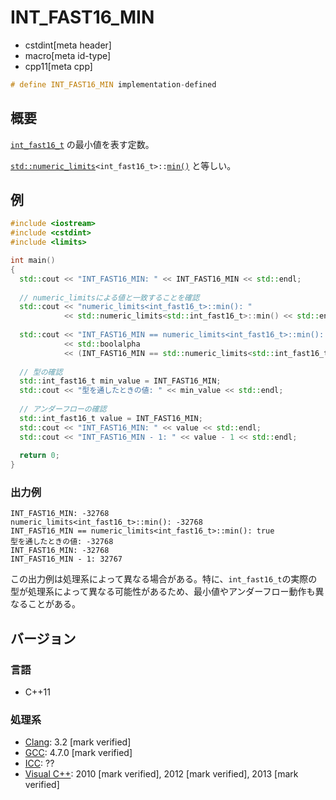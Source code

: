 # INT_FAST16_MIN
* cstdint[meta header]
* macro[meta id-type]
* cpp11[meta cpp]

```cpp
# define INT_FAST16_MIN implementation-defined
```

## 概要
[`int_fast16_t`](int_fast16_t.md) の最小値を表す定数。

[`std::numeric_limits`](/reference/limits/numeric_limits.md)`<int_fast16_t>::`[`min()`](/reference/limits/numeric_limits/min.md) と等しい。

## 例
```cpp example
#include <iostream>
#include <cstdint>
#include <limits>

int main()
{
  std::cout << "INT_FAST16_MIN: " << INT_FAST16_MIN << std::endl;
  
  // numeric_limitsによる値と一致することを確認
  std::cout << "numeric_limits<int_fast16_t>::min(): "
            << std::numeric_limits<std::int_fast16_t>::min() << std::endl;
  
  std::cout << "INT_FAST16_MIN == numeric_limits<int_fast16_t>::min(): "
            << std::boolalpha
            << (INT_FAST16_MIN == std::numeric_limits<std::int_fast16_t>::min()) << std::endl;
  
  // 型の確認
  std::int_fast16_t min_value = INT_FAST16_MIN;
  std::cout << "型を通したときの値: " << min_value << std::endl;
  
  // アンダーフローの確認
  std::int_fast16_t value = INT_FAST16_MIN;
  std::cout << "INT_FAST16_MIN: " << value << std::endl;
  std::cout << "INT_FAST16_MIN - 1: " << value - 1 << std::endl;
  
  return 0;
}
```

### 出力例
```
INT_FAST16_MIN: -32768
numeric_limits<int_fast16_t>::min(): -32768
INT_FAST16_MIN == numeric_limits<int_fast16_t>::min(): true
型を通したときの値: -32768
INT_FAST16_MIN: -32768
INT_FAST16_MIN - 1: 32767
```

この出力例は処理系によって異なる場合がある。特に、`int_fast16_t`の実際の型が処理系によって異なる可能性があるため、最小値やアンダーフロー動作も異なることがある。

## バージョン
### 言語
- C++11

### 処理系
- [Clang](/implementation.md#clang): 3.2 [mark verified]
- [GCC](/implementation.md#gcc): 4.7.0 [mark verified]
- [ICC](/implementation.md#icc): ??
- [Visual C++](/implementation.md#visual_cpp): 2010 [mark verified], 2012 [mark verified], 2013 [mark verified]
